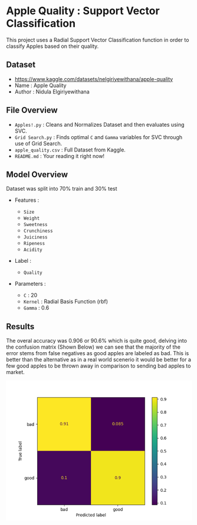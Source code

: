 # Apple Quality : Support Vector Classification

This project uses a Radial Support Vector Classification function in order to classify Apples based on their quality.

## Dataset

- https://www.kaggle.com/datasets/nelgiriyewithana/apple-quality
- Name : Apple Quality
- Author : Nidula Elgiriyewithana

## File Overview

- `Apples!.py` : Cleans and Normalizes Dataset and then evaluates using SVC.
- `Grid Search.py` : Finds optimal `C` and `Gamma` variables for SVC through use of Grid Search.
- `apple_quality.csv` : Full Dataset from Kaggle.
- `README.md` : Your reading it right now!

## Model Overview
Dataset was split into 70% train and 30% test

- Features :
  - `Size`
  - `Weight`
  - `Sweetness`
  - `Crunchiness`
  - `Juiciness`
  - `Ripeness`
  - `Acidity`
- Label :
  - `Quality`

- Parameters :
  - `C` : 20
  - `Kernel` : Radial Basis Function (rbf)
  - `Gamma` : 0.6

## Results
The overal accuracy was 0.906 or 90.6% which is quite good, delving into the confusion matrix (Shown Below) we can see that the majority of the
error stems from false negatives as good apples are labeled as bad. This is better than the alternative as in a real world scenerio it would be
better for a few good apples to be thrown away in comparison to sending bad apples to market.

![Confusion Matrix](Support%20Vector%20Classification/image/apple_confusion.png)


